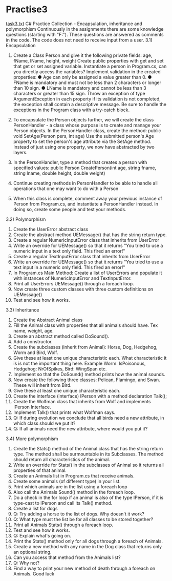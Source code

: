# Practise3
[task3.txt](https://github.com/SushmaSrinivasan/Practise3/files/12714373/task3.txt)
C# Practice Collection - Encapsulation, inheritance and polymorphism
Continuously in the assignments there are some knowledge questions (starting with "F:"). These questions are answered as
comments in the code. The code does not need to receive input from a user.
3.1) Encapsulation
1. Create a Class Person and give it the following private fields:
age, fName, lName, height, weight
Create public properties with get and set that get or set assigned variable.
Instantiate a person in Program.cs, can you directly access the variables?
Implement validation in the created properties:
● Age can only be assigned a value greater than 0.
● FName is mandatory and must not be less than 2 characters or longer than 10
sign.
● LName is mandatory and cannot be less than 3 characters or greater than 15
sign.
Throw an exception of type ArgumentException in each property if its
validation is not completed, the exception shall contain a descriptive
message.
Be sure to handle the exceptions in the Program class with a try-catch block.

2. To encapsulate the Person objects further, we will create the class PersonHandler -
a class whose purpose is to create and manage your Person objects.
In the PersonHandler class, create the method:
public void SetAge(Person pers, int age)
Use the submitted person's Age property to set the person's age attribute
via the SetAge method. Instead of just using one property, we now have
abstracted by two layers.

3. In the PersonHandler, type a method that creates a person with specified values:
public Person CreatePerson(int age, string fname,
string lname, double height, double weight)

4. Continue creating methods in PersonHandler to be able to handle all
operations that one may want to do with a Person

5. When this class is complete, comment away your previous instance of Person from
Program.cs, and instantiate a PersonHandler instead. In doing so, create some
people and test your methods.

3.2) Polymorphism
1. Create the UserError abstract class
2. Create the abstract method UEMessage() that has the string return type.
3. Create a regular NumericInputError class that inherits from UserError
4. Write an override for UEMessage() so that it returns "You tried to use a
numeric input in a text only field. This fired an error!"
5. Create a regular TextInputError class that inherits from UserError
6. Write an override for UEMessage() so that it returns "You tried to use a text
input in a numeric only field. This fired an error!"
7. In Program.cs Main Method: Create a list of UserErrors and populate it with
instances of NumericInputError and TextInputError.
8. Print all UserErrors UEMessage() through a foreach loop.
9. Now create three custom classes with three custom definitions on UEMessage()
10. Test and see how it works.

3.3) Inheritance
1. Create the Abstract Animal class
2. Fill the Animal class with properties that all animals should have. Tex name,
weight, age.
3. Create an abstract method called DoSound().
4. Add a constructor.
5. Create the subclasses (inherit from Animal): Horse, Dog, Hedgehog, Worm and
Bird, Wolf.
6. Give these at least one unique characteristic each. What characteristic it is is not the important thing here.
Example Worm: IsPoisonous, Hedgehog: NrOfSpikes, Bird: WingSpan etc.
7. Implement so that the DoSound() method prints how the animal sounds.
8. Now create the following three classes: Pelican, Flamingo, and Swan. These will inherit
from Bird.
9. Give these at least one unique characteristic each.
10. Create the interface (interface) IPerson with a method declaration Talk();
11. Create the Wolfman class that inherits from Wolf and implements IPerson
Interface.
12. Implement Talk() that prints what Wolfman says.
13. Q: If during evolution we conclude that all birds need a new
attribute, in which class should we put it?
14. Q: If all animals need the new attribute, where would you put it?

3.4) More polymorphism
1. Create the Stats() method of the Animal class that has the string return type.
The method shall be surmountable in its Subclasses. The method should return all
characteristics of the animal.
2. Write an override for Stats() in the subclasses of Animal so it returns all
properties of that animal.
3. Create an Animals list in Program.cs that receive animals.
4. Create some animals (of different type) in your list.
5. Print which animals are in the list using a foreach loop
6. Also call the Animals Sound() method in the foreach loop.
7. Do a check in the for loop if an animal is also of the type IPerson, if it is
type-cast to IPerson and call its Talk() method.
8. Create a list for dogs
9. Q: Try adding a horse to the list of dogs. Why doesn't it work?
10. Q: What type must the list be for all classes to be stored together?
11. Print all Animals Stats() through a foreach loop.
12. Test and see how it works.
13. Q: Explain what's going on.
14. Print the Stats() method only for all dogs through a foreach of
Animals.
15. Create a new method with any name in the Dog class that returns only an optional
string.
16. Can you access that method from the Animals list?
17. Q: Why not?
18. Find a way to print your new method of death through a foreach on Animals.
Good luck

